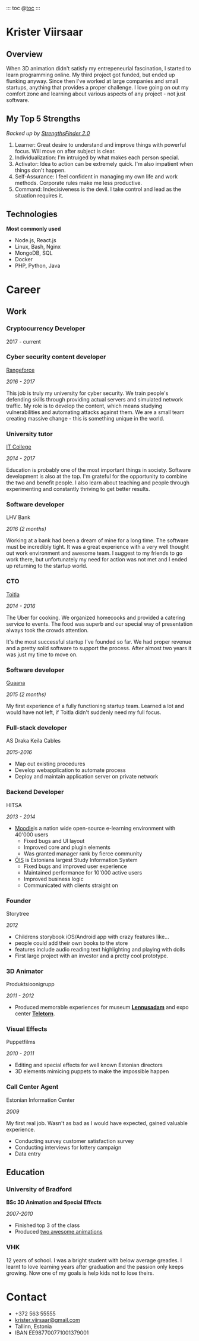 ::: toc
@[toc]( )
:::

# Krister Viirsaar

## Overview

When 3D animation didn't satisfy my entrepeneurial fascination, I started to learn programming online. My third project got funded, but ended up flunking anyway. Since then I've worked at large companies and small startups, anything that provides a proper challenge. I love going on out my comfort zone and learning about various aspects of any project - not just software.

## My Top 5 Strengths

*Backed up by [StrengthsFinder 2.0](http://strengths.gallup.com/110440/About-StrengthsFinder-20.aspx)*

1. Learner: Great desire to understand and improve things with powerful focus. Will move on after subject is clear.
1. Individualization: I'm intruiged by what makes each person special.
1. Activator: Idea to action can be extremely quick. I'm also impatient when things don't happen.
1. Self-Assurance: I feel confident in managing my own life and work methods. Corporate rules make me less productive.
1. Command: Indecisiveness is the devil. I take control and lead as the situation requires it.

## Technologies

**Most commonly used**
- Node.js, React.js
- Linux, Bash, Nginx
- MongoDB, SQL
- Docker
- PHP, Python, Java

# Career

## Work

### Cryptocurrency Developer

2017 - current

### Cyber security content developer

[Rangeforce](https://rangeforce.com/)

*2016 - 2017*

This job is truly my university for cyber security. We train people's defending skills through providing actual servers and simulated network traffic. My role is to develop the content, which means studying vulnerabilities and automating attacks against them. We are a small team creating massive change - this is something unique in the world.

### University tutor

[IT College](http://www.itcollege.ee/en/)

*2014 - 2017*

Education is probably one of the most important things in society. Software development is also at the top. I'm grateful for the opportunity to combine the two and benefit people. I also learn about teaching and people through experimenting and constantly thriving to get better results.

### Software developer

LHV Bank

*2016 (2 months)*

Working at a bank had been a dream of mine for a long time. The software must be incredibly tight. It was a great experience with a very well thought out work environment and awesome team. I suggest to my friends to go work there, but unfortunately my need for action was not met and I ended up returning to the startup world.

### CTO

[Toitla](http://toitla.com/)

*2014 - 2016*

The Uber for cooking. We organized homecooks and provided a catering service to events. The food was superb and our special way of presentation always took the crowds attention.

It's the most successful startup I've founded so far. We had proper revenue and a pretty solid software to support the process. After almost two years it was just my time to move on.

### Software developer

[Guaana](https://www.guaana.com/)

*2015 (2 months)*

My first experience of a fully functioning startup team. Learned a lot and would have not left, if Toitla didn't suddenly need my full focus.

### Full-stack developer

AS Draka Keila Cables

*2015-2016*

* Map out existing procedures
* Develop webapplication to automate process
* Deploy and maintain application server on private network

### Backend Developer

HITSA

*2013 - 2014*

* [Moodle](https://moodle.hitsa.ee/)is a nation wide open-source e-learning environment with 40'000 users
	* Fixed bugs and UI layout
	* Improved core and plugin elements
	* Was granted manager rank by fierce community
* [ÕIS](https://itcollege.ois.ee/) is Estonians largest Study Information System
	* Fixed bugs and improved user experience
	* Maintained performance for 10'000 active users
	* Improved business logic
	* Communicated with clients straight on

### Founder

Storytree

*2012*

* Childrens storybook iOS/Android app with crazy features like...
* people could add their own books to the store
* features include audio reading text highlighting and playing with dolls
* First large project with an investor and a pretty cool prototype.

### 3D Animator

Produktsioonigrupp

*2011 - 2012*

* Produced memorable experiences for museum [**Lennusadam**](https://vimeo.com/48703751) and expo center [**Teletorn**](https://vimeo.com/48732518).

### Visual Effects

Puppetfilms

*2010 - 2011*

* Editing and special effects for well known Estonian directors
* 3D elements mimicing puppets to make the impossible happen

### Call Center Agent

Estonian Information Center

*2009*

My first real job. Wasn't as bad as I would have expected, gained valuable experience.

* Conducting survey customer satisfaction survey
* Conducting interviews for lottery campaign
* Data entry

## Education

### University of Bradford

**BSc 3D Animation and Special Effects**

*2007-2010*

* Finished top 3 of the class
* Produced [two awesome animations](https://vimeo.com/search?q=krister+viirsaar)

### VHK

12 years of school. I was a bright student with below average greades. I learnt to love learning years after graduation and the passion only keeps growing. Now one of my goals is help kids not to lose theirs.

# Contact

- +372 563 55555
- krister.viirsaar@gmail.com
- Tallinn, Estonia
- IBAN EE987700771001379001
